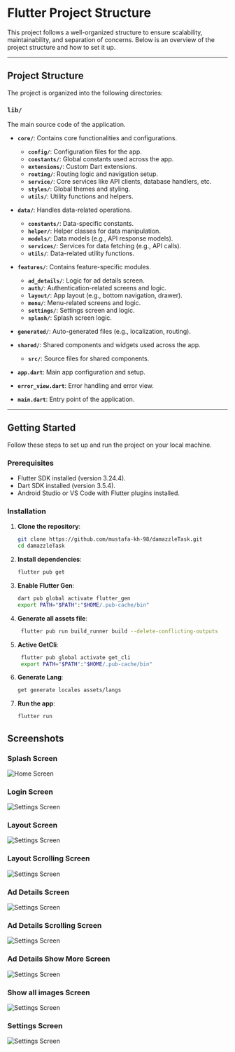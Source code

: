 # Flutter Project Structure

This project follows a well-organized structure to ensure scalability, maintainability, and
separation of concerns. Below is an overview of the project structure and how to set it up.

---

## Project Structure

The project is organized into the following directories:

### **`lib/`**

The main source code of the application.

- **`core/`**: Contains core functionalities and configurations.
    - **`config/`**: Configuration files for the app.
    - **`constants/`**: Global constants used across the app.
    - **`extensions/`**: Custom Dart extensions.
    - **`routing/`**: Routing logic and navigation setup.
    - **`service/`**: Core services like API clients, database handlers, etc.
    - **`styles/`**: Global themes and styling.
    - **`utils/`**: Utility functions and helpers.

- **`data/`**: Handles data-related operations.
    - **`constants/`**: Data-specific constants.
    - **`helper/`**: Helper classes for data manipulation.
    - **`models/`**: Data models (e.g., API response models).
    - **`services/`**: Services for data fetching (e.g., API calls).
    - **`utils/`**: Data-related utility functions.

- **`features/`**: Contains feature-specific modules.
    - **`ad_details/`**: Logic for ad details screen.
    - **`auth/`**: Authentication-related screens and logic.
    - **`layout/`**: App layout (e.g., bottom navigation, drawer).
    - **`menu/`**: Menu-related screens and logic.
    - **`settings/`**: Settings screen and logic.
    - **`splash/`**: Splash screen logic.

- **`generated/`**: Auto-generated files (e.g., localization, routing).

- **`shared/`**: Shared components and widgets used across the app.
    - **`src/`**: Source files for shared components.

- **`app.dart`**: Main app configuration and setup.
- **`error_view.dart`**: Error handling and error view.
- **`main.dart`**: Entry point of the application.

---

## Getting Started

Follow these steps to set up and run the project on your local machine.

### Prerequisites

- Flutter SDK installed (version 3.24.4).
- Dart SDK installed (version 3.5.4).
- Android Studio or VS Code with Flutter plugins installed.

### Installation

1. **Clone the repository**:
   ```bash
   git clone https://github.com/mustafa-kh-98/damazzleTask.git
   cd damazzleTask
   ```

2. **Install dependencies**:
   ```bash
   flutter pub get
   ```

3. **Enable Flutter Gen**:
   ```bash
   dart pub global activate flutter_gen
   export PATH="$PATH":"$HOME/.pub-cache/bin"
   ```

4. **Generate all assets file**:
   ```bash
    flutter pub run build_runner build --delete-conflicting-outputs
   ```

5. **Active GetCli**:
   ```bash
    flutter pub global activate get_cli
    export PATH="$PATH":"$HOME/.pub-cache/bin"
   ```

6. **Generate Lang**:
   ```bash
   get generate locales assets/langs
   ```

7. **Run the app**:
   ```bash
   flutter run
   ```

## Screenshots

### Splash Screen
![Home Screen](screenshots/1.png)

### Login Screen
![Settings Screen](screenshots/2.png)

### Layout Screen
![Settings Screen](screenshots/3.png)

### Layout Scrolling Screen
![Settings Screen](screenshots/4.png)

### Ad Details Screen
![Settings Screen](screenshots/5.png)

### Ad Details Scrolling Screen
![Settings Screen](screenshots/6.png)

### Ad Details Show More Screen
![Settings Screen](screenshots/7.png)

### Show all images Screen
![Settings Screen](screenshots/8.png)

### Settings Screen
![Settings Screen](screenshots/9.png)